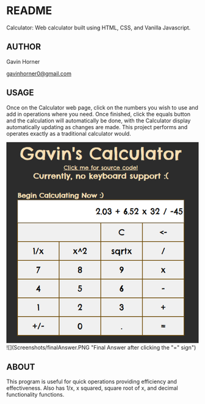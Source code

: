 # README
Calculator: Web calculator built using HTML, CSS, and Vanilla Javascript.

## AUTHOR
Gavin Horner

gavinhorner0@gmail.com

## USAGE
Once on the Calculator web page, click on the numbers you wish to use and add in operations where you need. Once finished, click the equals button and the calculation will automatically be done, with the Calculator display automatically updating as changes are made. This project performs and operates exactly as a traditional calculator would.

![](Screenshots/calculationsToBeDone.PNG "Calculations to be done")
![](Screenshots/finalAnswer.PNG "Final Answer after clicking the "=" sign")

## ABOUT
This program is useful for quick operations providing efficiency and effectiveness. Also has 1/x, x squared, square root of x, and decimal functionality functions.
